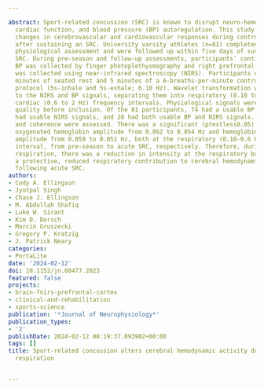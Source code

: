 ---
abstract: Sport-related concussion (SRC) is known to disrupt neuro-hemodynamic activity,
  cardiac function, and blood pressure (BP) autoregulation. This study aims to observe
  changes in cerebrovascular and cardiovascular responses during controlled respiration
  after sustaining an SRC. University varsity athletes (n=81) completed a pre-season
  physiological assessment and were followed up within five days of sustaining an
  SRC. During pre-season and follow-up assessments, participants' continuous beat-to-beat
  BP was collected by finger photoplethysmography and right prefrontal cortex oxygenation
  was collected using near-infrared spectroscopy (NIRS). Participants completed 5
  minutes of seated rest and 5 minutes of a 6-breaths-per-minute controlled breathing
  protocol (5s-inhale and 5s-exhale; 0.10 Hz). Wavelet transformation was applied
  to the NIRS and BP signals, separating them into respiratory (0.10 to 0.6 Hz) and
  cardiac (0.6 to 2 Hz) frequency intervals. Physiological signals were assessed for
  quality before inclusion. Of the 81 participants, 74 had a usable BP signal, 43
  had usable NIRS signals, and 28 had both usable BP and NIRS signals. Wavelet amplitudes
  and coherence were assessed. There was a significant (ptextless0.05) decrease in
  oxygenated hemoglobin amplitude from 0.062 to 0.054 Hz and hemoglobin difference
  amplitude from 0.059 to 0.051 Hz, both at the respiratory (0.10-0.6 Hz) frequency
  interval, from pre-season to acute SRC, respectively. Therefore, during controlled
  respiration, there was a reduction in intensity at the respiratory band, suggesting
  a protective, reduced respiratory contribution to cerebral hemodynamic activity
  following acute SRC.
authors:
- Cody A. Ellingson
- Jyotpal Singh
- Chase J. Ellingson
- M. Abdullah Shafiq
- Luke W. Sirant
- Kim D. Dorsch
- Marcin Gruszecki
- Gregory P. Kratzig
- J. Patrick Neary
categories:
- PortaLite
date: '2024-02-12'
doi: 10.1152/jn.00477.2023
featured: false
projects:
- brain-fnirs-prefrontal-cortex
- clinical-and-rehabilitation
- sports-science
publication: '*Journal of Neurophysiology*'
publication_types:
- '2'
publishDate: 2024-02-12 08:19:37.093902+00:00
tags: []
title: Sport-related concussion alters cerebral hemodynamic activity during controlled
  respiration

---
